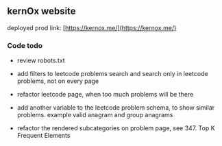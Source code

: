 ## kernOx website

deployed prod link: [https://kernox.me/](https://kernox.me/)

### Code todo

- review robots.txt
- add filters to leetcode problems search and search only in leetcode problems, not on every page
- refactor leetcode page, when too much problems will be there

- add another variable to the leetcode problem schema, to show similar problems. example valid anagram and group anagrams
- refactor the rendered subcategories on problem page, see 347. Top K Frequent Elements
